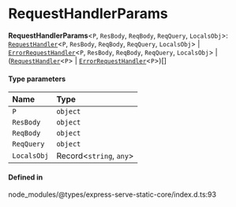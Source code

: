 # RequestHandlerParams

 **RequestHandlerParams**<`P`, `ResBody`, `ReqBody`, `ReqQuery`, `LocalsObj`\>: [`RequestHandler`](../interfaces/RequestHandler-1.md)<`P`, `ResBody`, `ReqBody`, `ReqQuery`, `LocalsObj`\> \| [`ErrorRequestHandler`](ErrorRequestHandler.md)<`P`, `ResBody`, `ReqBody`, `ReqQuery`, `LocalsObj`\> \| ([`RequestHandler`](../interfaces/RequestHandler-1.md)<`P`\> \| [`ErrorRequestHandler`](ErrorRequestHandler.md)<`P`\>)[]

#### Type parameters

| Name | Type |
| :------ | :------ |
| `P` | `object` |
| `ResBody` | `object` |
| `ReqBody` | `object` |
| `ReqQuery` | `object` |
| `LocalsObj` | Record<`string`, `any`\> |

#### Defined in

node_modules/@types/express-serve-static-core/index.d.ts:93
